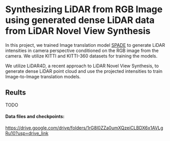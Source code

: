 # Synthesizing LiDAR from RGB Image using generated dense LiDAR data from LiDAR Novel View Synthesis  

In this project, we trained Image translation model [SPADE](https://github.com/NVlabs/SPADE/) to generate LiDAR intensities in camera perspective conditioned on the RGB image from the camera. We utilize KITTI and KITTI-360 datasets for training the models.

We utilize LiDAR4D, a recent approach to LiDAR Novel View Synthesis, to generate dense LiDAR point cloud and use the projected intensities to train Image-to-Image translation models.

## Reults
TODO

#### Data files and checkpoints:

https://drive.google.com/drive/folders/1rG8l0ZZa0umXQzeiCLBDX6x1AVLgRu10?usp=drive_link
